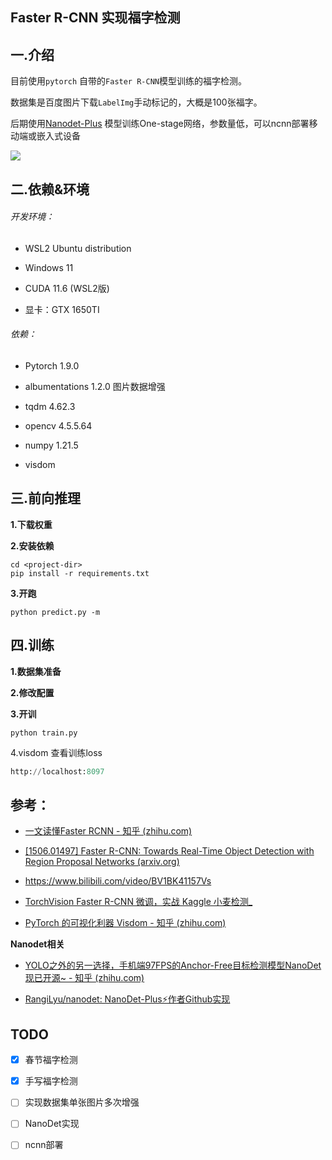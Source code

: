 ## Faster R-CNN 实现福字检测

## 一.介绍

目前使用`pytorch` 自带的`Faster R-CNN`模型训练的福字检测。

数据集是百度图片下载`LabelImg`手动标记的，大概是100张福字。

后期使用[Nanodet-Plus](https://zhuanlan.zhihu.com/p/306530300) 模型训练One-stage网络，参数量低，可以ncnn部署移动端或嵌入式设备

![](https://s2.loli.net/2022/06/21/qjFYOgPQSmD2RXG.png)

## 二.依赖&环境

###### 开发环境：

- WSL2 Ubuntu distribution

- Windows 11

- CUDA 11.6 (WSL2版)

- 显卡：GTX 1650TI

###### 依赖：

- Pytorch 1.9.0

- albumentations 1.2.0 图片数据增强

- tqdm 4.62.3

- opencv 4.5.5.64

- numpy 1.21.5

- visdom

## 三.前向推理

**1.下载权重**

**2.安装依赖**

```shell
cd <project-dir>
pip install -r requirements.txt
```

**3.开跑**

```shell
python predict.py -m
```

## 四.训练

**1.数据集准备**

**2.修改配置**

**3.开训**

```shell
python train.py
```

4.visdom 查看训练loss

```python
http://localhost:8097
```



## 参考：

- [一文读懂Faster RCNN - 知乎 (zhihu.com)](https://zhuanlan.zhihu.com/p/31426458)

- [[1506.01497] Faster R-CNN: Towards Real-Time Object Detection with Region Proposal Networks (arxiv.org)](https://arxiv.org/abs/1506.01497)

- https://www.bilibili.com/video/BV1BK41157Vs

- [TorchVision Faster R-CNN 微调，实战 Kaggle 小麦检测_](https://blog.csdn.net/winorlose2000/article/details/114358777)

- [PyTorch 的可视化利器 Visdom - 知乎 (zhihu.com)](https://zhuanlan.zhihu.com/p/98563580)

**Nanodet相关**

- [YOLO之外的另一选择，手机端97FPS的Anchor-Free目标检测模型NanoDet现已开源~ - 知乎 (zhihu.com)](https://zhuanlan.zhihu.com/p/306530300)

- [RangiLyu/nanodet: NanoDet-Plus⚡作者Github实现](https://github.com/RangiLyu/nanodet)
  
  

## TODO

- [x] 春节福字检测

- [x] 手写福字检测

- [ ] 实现数据集单张图片多次增强

- [ ] NanoDet实现

- [ ] ncnn部署
